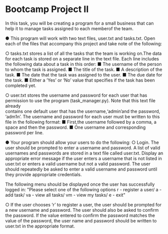 # Bootcamp Project II

In this task, you will be creating a program for a small business that can help it to manage tasks assigned to each  memberof the team.

● This program will work with two text files, user.txt and tasks.txt. Open each of the files that accompany this project and take note of the following:

○ tasks.txt stores a list of all the tasks that the team is working on.The data for each task is stored on a separate line in the text file. Each line 
  includes the following data about a task in this order:
   ■ The username of the person to whom the task is assigned. 
   ■ The title of the task. 
   ■ A description of the task. 
   ■ The date that the task was assigned to the user.
   ■ The due date for the task.
   ■ Either a ‘Yes’ or ‘No’ value that specifies if the task has been completed yet.

○ user.txt stores the username and password for each user that has permission to use the program (task_manager.py). Note that this text file already      
  contains one default user that has the username,‘admin’and the password, ‘adm1n’. The username and password for each user must be written to this file 
  in the following format:
  ■ First,the username followed by a comma, a space and then the password.
  ■ One username and corresponding password per line.

● Your program should allow your users to do the following:
○ Login. The user should be prompted to enter a username and password. A list of valid usernames and passwords are stored in a text file called user.txt. 
  Display an appropriate error message if the user enters a username that is not listed in user.txt or enters a valid username but not a valid password. 
  The user should repeatedly be asked to enter a valid username and password until they provide appropriate credentials.
  
  The following menu should be displayed once the user has successfully logged in: 
  "Please select one of the following options
   r - register a user/ a - add task/ va - view all tasks/ vm - view my tasks/ e - exit"
  
 ○ If the user chooses ‘r’ to register a user, the user should be prompted for a new username and password. The user should also be asked to confirm the 
   password. If the value entered to confirm the password matches the value of the password, the user name and password should be written to user.txt in 
   the appropriate format.

